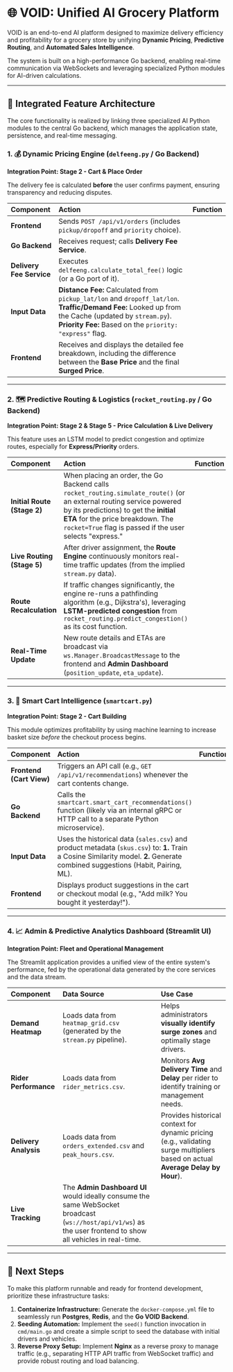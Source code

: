 # 🌐 VOID: Unified AI Grocery Platform

VOID is an end-to-end AI platform designed to maximize delivery efficiency and profitability for a grocery store by unifying **Dynamic Pricing**, **Predictive Routing**, and **Automated Sales Intelligence**.

The system is built on a high-performance Go backend, enabling real-time communication via WebSockets and leveraging specialized Python modules for AI-driven calculations.

---

## 🧠 Integrated Feature Architecture

The core functionality is realized by linking three specialized AI Python modules to the central Go backend, which manages the application state, persistence, and real-time messaging.

### 1. 💰 Dynamic Pricing Engine (`delfeeng.py` / Go Backend)

**Integration Point: Stage 2 - Cart & Place Order**

The delivery fee is calculated **before** the user confirms payment, ensuring transparency and reducing disputes.

| Component | Action | Function |
| :--- | :--- | :--- |
| **Frontend** | Sends `POST /api/v1/orders` (includes `pickup/dropoff` and `priority` choice). |
| **Go Backend** | Receives request; calls **Delivery Fee Service**. |
| **Delivery Fee Service** | Executes `delfeeng.calculate_total_fee()` logic (or a Go port of it). |
| **Input Data** | **Distance Fee:** Calculated from `pickup_lat/lon` and `dropoff_lat/lon`. **Traffic/Demand Fee:** Looked up from the Cache (updated by `stream.py`). **Priority Fee:** Based on the `priority: "express"` flag. |
| **Frontend** | Receives and displays the detailed fee breakdown, including the difference between the **Base Price** and the final **Surged Price**. |

---

### 2. 🗺️ Predictive Routing & Logistics (`rocket_routing.py` / Go Backend)

**Integration Point: Stage 2 & Stage 5 - Price Calculation & Live Delivery**

This feature uses an LSTM model to predict congestion and optimize routes, especially for **Express/Priority** orders.

| Component | Action | Function |
| :--- | :--- | :--- |
| **Initial Route (Stage 2)** | When placing an order, the Go Backend calls `rocket_routing.simulate_route()` (or an external routing service powered by its predictions) to get the **initial ETA** for the price breakdown. The `rocket=True` flag is passed if the user selects "express." |
| **Live Routing (Stage 5)** | After driver assignment, the **Route Engine** continuously monitors real-time traffic updates (from the implied `stream.py` data). |
| **Route Recalculation** | If traffic changes significantly, the engine re-runs a pathfinding algorithm (e.g., Dijkstra's), leveraging **LSTM-predicted congestion** from `rocket_routing.predict_congestion()` as its cost function. |
| **Real-Time Update** | New route details and ETAs are broadcast via `ws.Manager.BroadcastMessage` to the frontend and **Admin Dashboard** (`position_update`, `eta_update`). |

---

### 3. 🛒 Smart Cart Intelligence (`smartcart.py`)

**Integration Point: Stage 2 - Cart Building**

This module optimizes profitability by using machine learning to increase basket size *before* the checkout process begins.

| Component | Action | Function |
| :--- | :--- | :--- |
| **Frontend (Cart View)** | Triggers an API call (e.g., `GET /api/v1/recommendations`) whenever the cart contents change. |
| **Go Backend** | Calls the `smartcart.smart_cart_recommendations()` function (likely via an internal gRPC or HTTP call to a separate Python microservice). |
| **Input Data** | Uses the historical data (`sales.csv`) and product metadata (`skus.csv`) to: **1.** Train a Cosine Similarity model. **2.** Generate combined suggestions (Habit, Pairing, ML). |
| **Frontend** | Displays product suggestions in the cart or checkout modal (e.g., "Add milk? You bought it yesterday!"). |

---

### 4. 📈 Admin & Predictive Analytics Dashboard (Streamlit UI)

**Integration Point: Fleet and Operational Management**

The Streamlit application provides a unified view of the entire system's performance, fed by the operational data generated by the core services and the data stream.

| Component | Data Source | Use Case |
| :--- | :--- | :--- |
| **Demand Heatmap** | Loads data from `heatmap_grid.csv` (generated by the `stream.py` pipeline). | Helps administrators **visually identify surge zones** and optimally stage drivers. |
| **Rider Performance** | Loads data from `rider_metrics.csv`. | Monitors **Avg Delivery Time** and **Delay** per rider to identify training or management needs. |
| **Delivery Analysis** | Loads data from `orders_extended.csv` and `peak_hours.csv`. | Provides historical context for dynamic pricing (e.g., validating surge multipliers based on actual **Average Delay by Hour**). |
| **Live Tracking** | The **Admin Dashboard UI** would ideally consume the same WebSocket broadcast (`ws://host/api/v1/ws`) as the user frontend to show all vehicles in real-time. |

---

## 🚀 Next Steps

To make this platform runnable and ready for frontend development, prioritize these infrastructure tasks:

1.  **Containerize Infrastructure:** Generate the `docker-compose.yml` file to seamlessly run **Postgres**, **Redis**, and the **Go VOID Backend**.
2.  **Seeding Automation:** Implement the `seed()` function invocation in `cmd/main.go` and create a simple script to seed the database with initial drivers and vehicles.
3.  **Reverse Proxy Setup:** Implement **Nginx** as a reverse proxy to manage traffic (e.g., separating HTTP API traffic from WebSocket traffic) and provide robust routing and load balancing.
